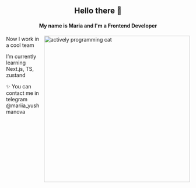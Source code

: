<h2 align="center"> Hello there 👋 </h2>
<h4 align="center"> My name is Maria and I'm a Frontend Developer </h4>
<img align="right" width="400" alt="actively programming cat" src="https://media.giphy.com/media/JIX9t2j0ZTN9S/giphy.gif">

<p align="left">Now I work in a cool team</p>
<p align="left">I’m currently learning Next.js, TS, zustand
<p align="left">
✨ You can contact me in telegram @mariia_yushmanova</p>

<!--
- 🔭 I’m currently working on ...
- 🌱 I’m currently learning ...
- 👯 I’m looking to collaborate on ...
- 🤔 I’m looking for help with ...
- 💬 Ask me about ...
- 📫 How to reach me: ...
- 😄 Pronouns: ...
- ⚡ Fun fact: ...
-->
